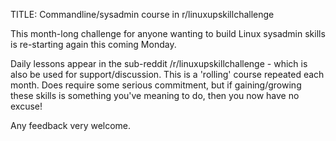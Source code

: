 TITLE: Commandline/sysadmin course in r/linuxupskillchallenge

This month-long challenge for anyone wanting to build Linux sysadmin skills is re-starting again this coming Monday.

Daily lessons appear in  the sub-reddit /r/linuxupskillchallenge  - which is also be used for support/discussion.  This is a 'rolling' course repeated each month. Does require some serious commitment, but if gaining/growing these skills is something you've meaning to do, then you now have no excuse!

Any feedback very welcome.
